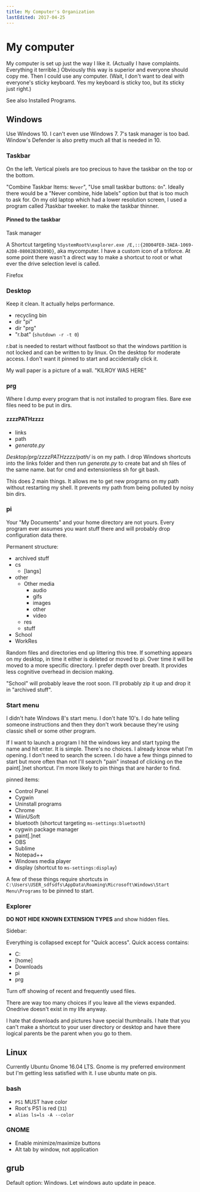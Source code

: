 ```yaml
---
title: My Computer's Organization
lastEdited: 2017-04-25
---
```


# My computer
My computer is set up just the way I like it. (Actually I have complaints. Everything it terrible.) Obviously this way is superior and everyone should copy me. Then I could use any computer. (Wait, I don't want to deal with everyone's sticky keyboard. Yes my keyboard is sticky too, but its sticky just right.)

See also Installed Programs. 

## Windows
Use Windows 10. I can't even use Windows 7. 7's task manager is too bad. Window's Defender is also pretty much all that is needed in 10. 

### Taskbar
On the left. Vertical pixels are too precious to have the taskbar on the top or the bottom. 

"Combine Taskbar Items: `Never`", "Use small taskbar buttons: `On`". Ideally there would be a "Never combine, hide labels" option but that is too much to ask for. On my old laptop which had a lower resolution screen, I used a program called 7taskbar tweeker. to make the taskbar thinner. 

#### Pinned to the taskbar
Task manager

A Shortcut targeting `%SystemRoot%\explorer.exe /E,::{20D04FE0-3AEA-1069-A2D8-08002B30309D}`, aka mycomputer. I have a custom icon of a triforce. At some point there wasn't a direct way to make a shortcut to root or what ever the drive selection level is called.

Firefox

### Desktop

Keep it clean. It actually helps performance.

* recycling bin
* dir "pi"
* dir "prg"
* "r.bat" (`shutdown -r -t 0`) 

r.bat is needed to restart without fastboot so that the windows partition is not locked and can be written to by linux. On the desktop for moderate access. I don't want it pinned to start and accidentally click it.

My wall paper is a picture of a wall. "KILROY WAS HERE"

### prg
Where I dump every program that is not installed to program files. Bare exe files need to be put in dirs.

#### zzzzPATHzzzz

* links
* path
* *generate.py*

*Desktop/prg/zzzzPATHzzzz/path/* is on my path. I drop Windows shortcuts into the links folder and then run *generate.py* to create bat and sh files of the same name. bat for cmd and extensionless sh for git bash.

This does 2 main things. It allows me to get new programs on my path without restarting my shell. It prevents my path from being polluted by noisy bin dirs.

<script src="https://gist.github.com/joshuastevenson/e831156dd25ca61a8cd43dcfe3ca5ff9.js"></script>

### pi
Your "My Documents" and your home directory are not yours. Every program ever assumes you want stuff there and will probably drop configuration data there.

Permanent structure:
* archived stuff
* cs
  * [langs]
* other
  * Other media
    * audio
    * gifs
    * images
    * other
    * video
  * res
  * stuff
* School
* WorkRes

Random files and directories end up littering this tree. If something appears on my desktop, in time it either is deleted or moved to pi. Over time it will be moved to a more specific directory. I prefer depth over breath. It provides less cognitive overhead in decision making. 

"School" will probably leave the root soon. I'll probably zip it up and drop it in "archived stuff".

### Start menu
I didn't hate Windows 8's start menu. I don't hate 10's. I do hate telling someone instructions and then they don't work because they're using classic shell or some other program. 

If I want to launch a program I hit the windows key and start typing the name and hit enter. It is simple. There's no choices. I already know what I'm opening. I don't need to search the screen. I do have a few things pinned to start but more often than not I'll search "pain" instead of clicking on the paint[.]net shortcut. I'm more likely to pin things that are harder to find.

pinned items:
* Control Panel
* Cygwin
* Uninstall programs
* Chrome
* WiinUSoft
* bluetooth (shortcut targeting `ms-settings:bluetooth`)
* cygwin package manager
* paint[.]net
* OBS
* Sublime
* Notepad++
* Windows media player
* display (shortcut to `ms-settings:display`)

A few of these things require shortcuts in `C:\Users\USER_sdfsdfs\AppData\Roaming\Microsoft\Windows\Start Menu\Programs` to be pinned to start.


### Explorer

**DO NOT HIDE KNOWN EXTENSION TYPES** and show hidden files.

Sidebar:

Everything is collapsed except for "Quick access". Quick access contains:
* C:
* [home]
* Downloads
* pi
* prg

Turn off showing of recent and frequently used files.

There are way too many choices if you leave all the views expanded. Onedrive doesn't exist in my life anyway. 

I hate that downloads and pictures have special thumbnails. I hate that you can't make a shortcut to your user directory or desktop and have there logical parents be the parent when you go to them.

## Linux

Currently Ubuntu Gnome 16.04 LTS. Gnome is my preferred environment but I'm getting less satisfied with it. I use ubuntu mate on pis.

### bash

* `PS1` MUST have color
* Root's PS1 is red (`31`)
* `alias ls=ls -A --color`


### GNOME
* Enable minimize/maximize buttons
* Alt tab by window, not application 

## grub
Default option: Windows. Let windows auto update in peace.